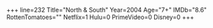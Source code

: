 +++
line=232
Title="North & South"
Year=2004
Age="7+"
IMDb="8.6"
RottenTomatoes=""
Netflix=1
Hulu=0
PrimeVideo=0
Disney=0
+++


